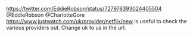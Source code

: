 https://twitter.com/EddieRobson/status/727976393024405504 @EddieRobson @CharlotteGore https://www.justwatch.com/uk/provider/netflix/new is useful to check the various providers out. Change uk to us in the url.